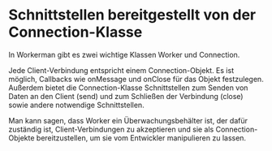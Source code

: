 # Schnittstellen bereitgestellt von der Connection-Klasse

In Workerman gibt es zwei wichtige Klassen Worker und Connection.

Jede Client-Verbindung entspricht einem Connection-Objekt. Es ist möglich, Callbacks wie onMessage und onClose für das Objekt festzulegen. Außerdem bietet die Connection-Klasse Schnittstellen zum Senden von Daten an den Client (send) und zum Schließen der Verbindung (close) sowie andere notwendige Schnittstellen.

Man kann sagen, dass Worker ein Überwachungsbehälter ist, der dafür zuständig ist, Client-Verbindungen zu akzeptieren und sie als Connection-Objekte bereitzustellen, um sie vom Entwickler manipulieren zu lassen.

